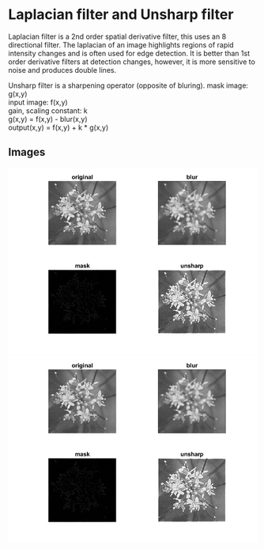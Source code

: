 # Laplacian filter and Unsharp filter

Laplacian filter is a 2nd order spatial derivative filter, this uses an 8 directional filter.
The laplacian of an image highlights regions of rapid intensity changes and is often used for edge detection. 
It is better than 1st order derivative filters at detection changes, however, it is more sensitive to noise and produces double lines.

Unsharp filter is a sharpening operator (opposite of bluring).
mask image: g(x,y) \
input image: f(x,y) \
gain, scaling constant: k \
g(x,y) = f(x,y) - blur(x,y) \
output(x,y) = f(x,y) + k * g(x,y)

## Images
![alt text](mylaplacian.jpg)
![alt text](myunsharp.jpg)
